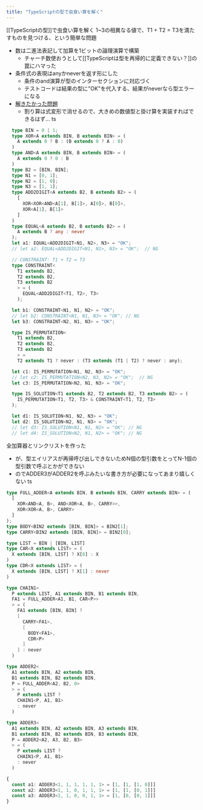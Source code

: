 ```yaml
---
title: "TypeScriptの型で虫食い算を解く"
---
```


[[TypeScriptの型]]で虫食い算を解く
1~3の相異なる値で、T1 + T2 = T3を満たすものを見つける、という簡単な問題
- 数は二進法表記して加算を1ビットの論理演算で構築
    - チャーチ数使おうとして[[TypeScriptは型を再帰的に定義できない？]]の罠にハマった
- 条件式の表現はanyかneverを返す形にした
    - 条件のand演算が型のインターセクションに対応づく
    - テストコードは結果の型に"OK"を代入する、結果がneverなら型エラーになる
- [解きたかった問題](https://twitter.com/keisei_otsuka/status/1223841916405440512?s=21)
    - 割り算は式変形で消せるので、大きめの数値型と掛け算を実装すればできるはず…
ts

```typescript
  type BIN = 0 | 1;
  type XOR<A extends BIN, B extends BIN> = (
    A extends 0 ? B : (B extends 0 ? A : 0)
  )
  type AND<A extends BIN, B extends BIN> = (
    A extends 0 ? 0 : B
  )
  type B2 = [BIN, BIN];
  type N1 = [0, 1];
  type N2 = [1, 0];
  type N3 = [1, 1];
  type ADD2DIGIT<A extends B2, B extends B2> = (
    [
      XOR<XOR<AND<A[1], B[1]>, A[0]>, B[0]>,
      XOR<A[1], B[1]>
    ]
  )
  type EQUAL<A extends B2, B extends B2> = (
    A extends B ? any : never
  );
  let a1: EQUAL<ADD2DIGIT<N1, N2>, N3> = "OK";
  // let a2: EQUAL<ADD2DIGIT<N1, N1>, N3> = "OK";  // NG

  // CONSTRAINT: T1 + T2 = T3
  type CONSTRAINT<
    T1 extends B2,
    T2 extends B2,
    T3 extends B2
    > = (
      EQUAL<ADD2DIGIT<T1, T2>, T3>
    );

  let b1: CONSTRAINT<N1, N1, N2> = "OK";
  // let b2: CONSTRAINT<N1, N1, N3> = "OK"; // NG
  let b3: CONSTRAINT<N2, N1, N3> = "OK";

  type IS_PERMUTATION<
    T1 extends B2,
    T2 extends B2,
    T3 extends B2
    > =
    T2 extends T1 ? never : (T3 extends (T1 | T2) ? never : any);

  let c1: IS_PERMUTATION<N1, N2, N3> = "OK";
  // let c2: IS_PERMUTATION<N2, N3, N2> = "OK";  // NG
  let c3: IS_PERMUTATION<N2, N1, N3> = "OK";

  type IS_SOLUTION<T1 extends B2, T2 extends B2, T3 extends B2> = (
    IS_PERMUTATION<T1, T2, T3> & CONSTRAINT<T1, T2, T3>
  );

  let d1: IS_SOLUTION<N1, N2, N3> = "OK";
  let d2: IS_SOLUTION<N2, N1, N3> = "OK";
  // let d3: IS_SOLUTION<N1, N1, N2> = "OK"; // NG
  // let d4: IS_SOLUTION<N2, N1, N2> = "OK"; // NG
```


全加算器とリンクリストを作った
- が、型エイリアスが再帰呼び出しできないためN個の型引数をとってN-1個の型引数で呼ぶとかができない
- のでADDER3がADDER2を呼ぶみたいな書き方が必要になってあまり嬉しくない
ts

```typescript
type FULL_ADDER<A extends BIN, B extends BIN, CARRY extends BIN> = (
  [
    XOR<AND<A, B>, AND<XOR<A, B>, CARRY>>,
    XOR<XOR<A, B>, CARRY>
  ]
);
type BODY<BIN2 extends [BIN, BIN]> = BIN2[1];
type CARRY<BIN2 extends [BIN, BIN]> = BIN2[0];

type LIST = BIN | [BIN, LIST]
type CAR<X extends LIST> = (
  X extends [BIN, LIST] ? X[0] : X
)
type CDR<X extends LIST> = (
  X extends [BIN, LIST] ? X[1] : never
)

type CHAIN1<
  P extends LIST, A1 extends BIN, B1 extends BIN,
  FA1 = FULL_ADDER<A1, B1, CAR<P>>
  > = (
    FA1 extends [BIN, BIN] ?
    [
      CARRY<FA1>,
      [
        BODY<FA1>,
        CDR<P>
      ]
    ] : never
  )

type ADDER2<
  A1 extends BIN, A2 extends BIN,
  B1 extends BIN, B2 extends BIN,
  P = FULL_ADDER<A2, B2, 0>
  > = (
    P extends LIST ?
    CHAIN1<P, A1, B1>
    : never
  )

type ADDER3<
  A1 extends BIN, A2 extends BIN, A3 extends BIN,
  B1 extends BIN, B2 extends BIN, B3 extends BIN,
  P = ADDER2<A2, A3, B2, B3>
  > = (
    P extends LIST ?
    CHAIN1<P, A1, B1>
    : never
  )

{
  const a1: ADDER3<1, 1, 1, 1, 1, 1> = [1, [1, [1, 0]]]
  const a2: ADDER3<1, 1, 0, 1, 1, 1> = [1, [1, [0, 1]]]
  const a3: ADDER3<1, 1, 0, 0, 1, 1> = [1, [0, [0, 1]]]
}
```


